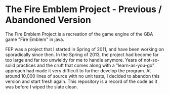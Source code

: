 The Fire Emblem Project - Previous / Abandoned Version
===

The Fire Emblem Project is a recreation of the game engine of the GBA game "Fire Emblem" in java. 

FEP was a project that I started in Spring of 2011, and have been working on sporadically since then. 
In the Spring of 2013, the project had become far too large and far too unwieldy for me to handle anymore. Years of not-so-solid practices and the cruft that comes along with a "learn-as-you-go" approach had made it very difficult to further develop the program. 
At around 10,000 lines of source with no unit tests, I decided to abandon this version and start fresh again. This repository is a record of the code as it was before I wiped the slate clean. 
